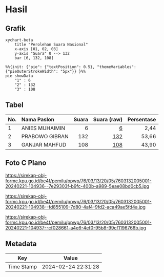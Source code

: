 # Hasil

## Grafik

```mermaid
xychart-beta
    title "Perolehan Suara Nasional"
    x-axis [01, 02, 03]
    y-axis "Suara" 0 --> 132
    bar [6, 132, 108]
```

```mermaid
%%{init: {"pie": {"textPosition": 0.5}, "themeVariables": {"pieOuterStrokeWidth": "5px"}} }%%
pie showData
    "1" : 6
    "2" : 132
    "3" : 108
```

## Tabel

| No. | Nama Paslon    | Suara | Suara (raw) | Persentase |
|:--- |:-------------- | -----:| -----------:| ----------:|
| 1   | ANIES MUHAIMIN | 6     | [6][p-1]    | 2,44       |
| 2   | PRABOWO GIBRAN | 132   | [132][p-2]  | 53,66      |
| 3   | GANJAR MAHFUD  | 108   | [108][p-3]  | 43,90      |


[p-1]: https://github.com/gigit-pemilu/pemilu-2024/blob/main/pilpres/hitung-suara/sub/76-sulawesi-barat/sub/03-mamasa/sub/13-nosu/sub/2005-siwi/sub/001-tps/sub/paslon-1.txt
[p-2]: https://github.com/gigit-pemilu/pemilu-2024/blob/main/pilpres/hitung-suara/sub/76-sulawesi-barat/sub/03-mamasa/sub/13-nosu/sub/2005-siwi/sub/001-tps/sub/paslon-2.txt
[p-3]: https://github.com/gigit-pemilu/pemilu-2024/blob/main/pilpres/hitung-suara/sub/76-sulawesi-barat/sub/03-mamasa/sub/13-nosu/sub/2005-siwi/sub/001-tps/sub/paslon-3.txt

## Foto C Plano

https://sirekap-obj-formc.kpu.go.id/be4f/pemilu/ppwp/76/03/13/20/05/7603132005001-20240221-104936--7e29303f-b9fc-400b-a989-5eae08bd0cb5.jpg

https://sirekap-obj-formc.kpu.go.id/be4f/pemilu/ppwp/76/03/13/20/05/7603132005001-20240221-104938--fd855109-7d80-4af4-9fd2-aca49ae5fd4a.jpg

https://sirekap-obj-formc.kpu.go.id/be4f/pemilu/ppwp/76/03/13/20/05/7603132005001-20240221-104937--cf028661-a4e6-4ef0-95b8-99cf1196766b.jpg


## Metadata

| Key        | Value               |
| ---------- | ------------------- |
| Time Stamp | 2024-02-24 22:31:28 |



